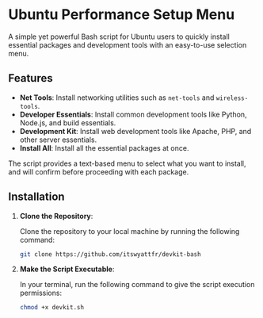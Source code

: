 # Ubuntu Performance Setup Menu

A simple yet powerful Bash script for Ubuntu users to quickly install essential packages and development tools with an easy-to-use selection menu.

## Features

- **Net Tools**: Install networking utilities such as `net-tools` and `wireless-tools`.
- **Developer Essentials**: Install common development tools like Python, Node.js, and build essentials.
- **Development Kit**: Install web development tools like Apache, PHP, and other server essentials.
- **Install All**: Install all the essential packages at once.

The script provides a text-based menu to select what you want to install, and will confirm before proceeding with each package.

## Installation

1. **Clone the Repository**:

   Clone the repository to your local machine by running the following command:

   ```bash
   git clone https://github.com/itswyattfr/devkit-bash
2. **Make the Script Executable**:

   In your terminal, run the following command to give the script execution permissions:

   ```bash
   chmod +x devkit.sh
